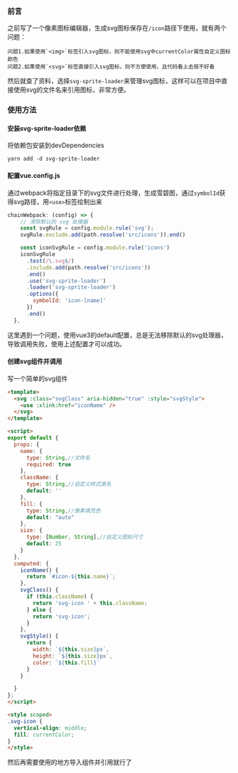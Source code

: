 <!--
title:svg-sprite-loader管理svg图标
date:2024-07-18 02:02:35
tags: -svg -Vue - webpack
categories: -搭建博客 -教程
-->
### 前言
之前写了一个像素图标编辑器，生成svg图标保存在`/icon`路径下使用，就有两个问题：  
```
问题1.如果使用`<img>`标签引入svg图标，则不能使用svg中currentColor属性自定义图标颜色  
问题2.如果使用`<svg>`标签直接引入svg图标，则不方便使用，且代码看上去很不好看  
```
然后就查了资料，选择`svg-sprite-loader`来管理svg图标，这样可以在项目中直接使用svg的文件名来引用图标，非常方便。

### 使用方法
#### 安装svg-sprite-loader依赖
将依赖包安装到devDependencies
```
yarn add -d svg-sprite-loader
```

#### 配置vue.config.js
通过webpack将指定目录下的svg文件进行处理，生成雪碧图，通过`symbolId`获得svg路径，用`<use>`标签绘制出来
```javascript
chainWebpack: (config) => {
    // 清除默认的 svg 处理器
    const svgRule = config.module.rule('svg');
    svgRule.exclude.add(path.resolve('src/icons')).end()

    const iconSvgRule = config.module.rule('icons')
    iconSvgRule
      .test(/\.svg$/)
      .include.add(path.resolve('src/icons'))
      .end()
      .use('svg-sprite-loader')
      .loader('svg-sprite-loader')
      .options({
        symbolId: 'icon-[name]'
      })
      .end()
  },
```
这里遇到一个问题，使用vue3的default配置，总是无法移除默认的svg处理器，导致调用失败，使用上述配置才可以成功。

#### 创建svg组件并调用
写一个简单的svg组件
```html
<template>
  <svg :class="svgClass" aria-hidden="true" :style="svgStyle">
    <use :xlink:href="iconName" />
  </svg>
</template>

<script>
export default {
  props: {
    name: {
      type: String,//文件名
      required: true
    },
    className: {
      type: String,//自定义样式类名
      default: ''
    },
    fill: {
      type: String,//像素填充色
      default: "auto"
    },
    size: {
      type: [Number, String],//自定义图标尺寸
      default: 25
    }
  },
  computed: {
    iconName() {
      return `#icon-${this.name}`;
    },
    svgClass() {
      if (this.className) {
        return 'svg-icon ' + this.className;
      } else {
        return 'svg-icon';
      }
    },
    svgStyle() {
      return {
        width: `${this.size}px`,
        height: `${this.size}px`,
        color: `${this.fill}`
      }
    }

  }
};
</script>

<style scoped>
.svg-icon {
  vertical-align: middle;
  fill: currentColor;
}
</style>

```
然后再需要使用的地方导入组件并引用就行了